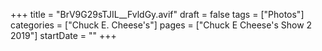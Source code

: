 +++
title = "BrV9G29sTJIL__FvldGy.avif"
draft = false
tags = ["Photos"]
categories = ["Chuck E. Cheese's"]
pages = ["Chuck E Cheese's Show 2 2019"]
startDate = ""
+++
